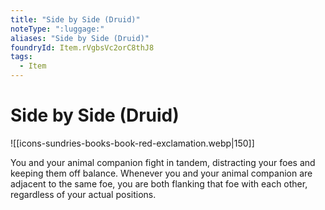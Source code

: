 ```yaml
---
title: "Side by Side (Druid)"
noteType: ":luggage:"
aliases: "Side by Side (Druid)"
foundryId: Item.rVgbsVc2orC8thJ8
tags:
  - Item
---
```


# Side by Side (Druid)
![[icons-sundries-books-book-red-exclamation.webp|150]]

You and your animal companion fight in tandem, distracting your foes and keeping them off balance. Whenever you and your animal companion are adjacent to the same foe, you are both flanking that foe with each other, regardless of your actual positions.

